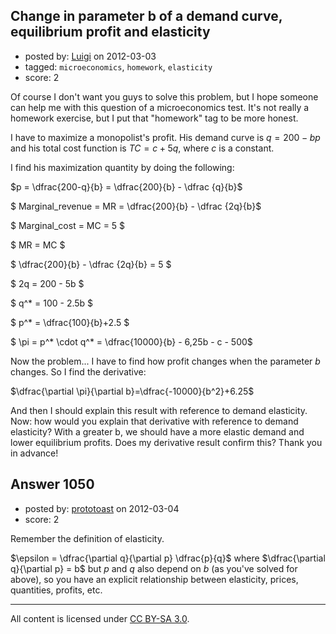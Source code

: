 ## Change in parameter b of a demand curve, equilibrium profit and elasticity

- posted by: [Luigi](https://stackexchange.com/users/-1/414-luigi) on 2012-03-03
- tagged: `microeconomics`, `homework`, `elasticity`
- score: 2

Of course I don't want you guys to solve this problem, but I hope someone can help me with this question of a microeconomics test. It's not really a homework exercise, but I put that "homework" tag to be more honest.

I have to maximize a monopolist's profit. His demand curve is $q=200-bp$ and his total cost function is $TC=c+5q$, where $c$ is a constant.

I find his maximization quantity by doing the following:

$p = \dfrac{200-q}{b} = \dfrac{200}{b} - \dfrac {q}{b}$

$ Marginal\_revenue = MR = \dfrac{200}{b} - \dfrac {2q}{b}$

$ Marginal\_cost = MC = 5 $

$ MR = MC $

$ \dfrac{200}{b} - \dfrac {2q}{b} = 5 $

$ 2q = 200 - 5b $

$ q^* = 100 - 2.5b $

$ p^* = \dfrac{100}{b}+2.5 $

$ \pi = p^* \cdot q^* = \dfrac{10000}{b} - 6,25b - c - 500$

Now the problem... I have to find how profit changes when the parameter $b$ changes. So I find the derivative:

$\dfrac{\partial \pi}{\partial b}=\dfrac{-10000}{b^2}+6.25$

And then I should explain this result with reference to demand elasticity. Now: how would you explain that derivative with reference to demand elasticity? With a greater b, we should have a more elastic demand and lower equilibrium profits. Does my derivative result confirm this? Thank you in advance!


## Answer 1050

- posted by: [prototoast](https://stackexchange.com/users/-1/669-prototoast) on 2012-03-04
- score: 2

Remember the definition of elasticity.

$\epsilon = \dfrac{\partial q}{\partial p} \dfrac{p}{q}$ where $\dfrac{\partial q}{\partial p} = b$ but $p$ and $q$ also depend on $b$ (as you've solved for above), so you have an explicit relationship between elasticity, prices, quantities, profits, etc.





---

All content is licensed under [CC BY-SA 3.0](https://creativecommons.org/licenses/by-sa/3.0/).
